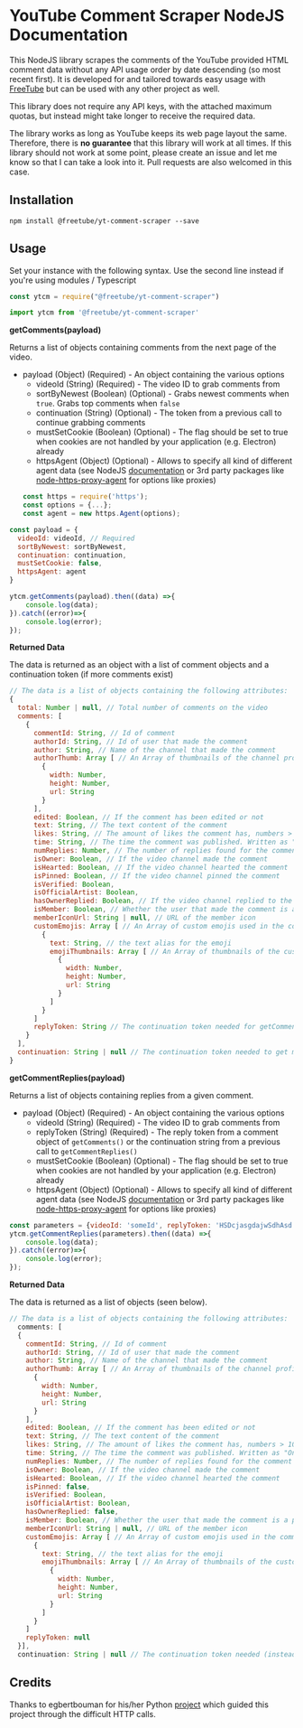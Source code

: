 # YouTube Comment Scraper NodeJS Documentation
This NodeJS library scrapes the comments of the YouTube provided HTML comment data without any API usage order by date descending (so most recent first). It is developed for and tailored towards easy usage with [FreeTube](https://github.com/FreeTubeApp/FreeTube) but can be used with any other project as well.

This library does not require any API keys, with the attached maximum quotas, but instead might take longer to receive the required data.

The library works as long as YouTube keeps its web page layout the same. Therefore, there is **no guarantee** that this library will work at all times.
If this library should not work at some point, please create an issue and let me know so that I can take a look into it. Pull requests are also welcomed in this case.


## Installation
`npm install @freetube/yt-comment-scraper --save`

## Usage
Set your instance with the following syntax. Use the second line instead if you're using modules / Typescript
```javascript
const ytcm = require("@freetube/yt-comment-scraper")

import ytcm from '@freetube/yt-comment-scraper'
```

**getComments(payload)**

Returns a list of objects containing comments from the next page of the video.

- payload (Object) (Required) - An object containing the various options
  - videoId (String) (Required) - The video ID to grab comments from
  - sortByNewest (Boolean) (Optional) - Grabs newest comments when `true`. Grabs top comments when `false`
  - continuation (String) (Optional) - The token from a previous call to continue grabbing comments
  - mustSetCookie (Boolean) (Optional) - The flag should be set to true when cookies are not handled by your application (e.g. Electron) already 
  - httpsAgent (Object) (Optional) - Allows to specify all kind of different agent data (see NodeJS [documentation](https://nodejs.org/api/https.html#https_class_https_agent) or 3rd party packages like [node-https-proxy-agent](https://github.com/TooTallNate/node-https-proxy-agent) for options like proxies)
  ```javascript
  const https = require('https');
  const options = {...};  
  const agent = new https.Agent(options);
  ```
```javascript
const payload = {
  videoId: videoId, // Required
  sortByNewest: sortByNewest,
  continuation: continuation,
  mustSetCookie: false,
  httpsAgent: agent
}

ytcm.getComments(payload).then((data) =>{
    console.log(data);
}).catch((error)=>{
    console.log(error);
});
```
**Returned Data**

The data is returned as an object with a list of comment objects and a continuation token (if more comments exist)
```javascript
// The data is a list of objects containing the following attributes:
{
  total: Number | null, // Total number of comments on the video
  comments: [
    {
      commentId: String, // Id of comment
      authorId: String, // Id of user that made the comment
      author: String, // Name of the channel that made the comment
      authorThumb: Array [ // An Array of thumbnails of the channel profile
        {
          width: Number,
          height: Number,
          url: String
        }
      ],
      edited: Boolean, // If the comment has been edited or not
      text: String, // The text content of the comment
      likes: String, // The amount of likes the comment has, numbers > 1000 displayed with 1.9K, 2K...
      time: String, // The time the comment was published. Written as "One day ago"
      numReplies: Number, // The number of replies found for the comment
      isOwner: Boolean, // If the video channel made the comment
      isHearted: Boolean, // If the video channel hearted the comment
      isPinned: Boolean, // If the video channel pinned the comment
      isVerified: Boolean,
      isOfficialArtist: Boolean,
      hasOwnerReplied: Boolean, // If the video channel replied to the comment
      isMember: Boolean, // Whether the user that made the comment is a paid member or not
      memberIconUrl: String | null, // URL of the member icon
      customEmojis: Array [ // An Array of custom emojis used in the comment
        {
          text: String, // the text alias for the emoji
          emojiThumbnails: Array [ // An Array of thumbnails of the custom emoji
            {
              width: Number,
              height: Number,
              url: String
            }
          ]
        }
      ]
      replyToken: String // The continuation token needed for getCommentReplies()
    }
  ],
  continuation: String | null // The continuation token needed to get more comments from getComments()
}
```

**getCommentReplies(payload)**

Returns a list of objects containing replies from a given comment.

- payload (Object) (Required) - An object containing the various options
  - videoId (String) (Required) - The video ID to grab comments from
  - replyToken (String) (Required) - The reply token from a comment object of `getComments()` or the continuation string from a previous call to `getCommentReplies()`
  - mustSetCookie (Boolean) (Optional) - The flag should be set to true when cookies are not handled by your application (e.g. Electron) already 
  - httpsAgent (Object) (Optional) - Allows to specify all kind of different agent data (see NodeJS [documentation](https://nodejs.org/api/https.html#https_class_https_agent) or 3rd party packages like [node-https-proxy-agent](https://github.com/TooTallNate/node-https-proxy-agent) for options like proxies)
```javascript
const parameters = {videoId: 'someId', replyToken: 'HSDcjasgdajwSdhAsd', mustSetCookie: true, httpsAgent: null};
ytcm.getCommentReplies(parameters).then((data) =>{
    console.log(data);
}).catch((error)=>{
    console.log(error);
});
```
**Returned Data**

The data is returned as a list of objects (seen below).
```javascript
// The data is a list of objects containing the following attributes:
  comments: [
  {
    commentId: String, // Id of comment
    authorId: String, // Id of user that made the comment
    author: String, // Name of the channel that made the comment
    authorThumb: Array [ // An Array of thumbnails of the channel profile
      {
        width: Number,
        height: Number,
        url: String
      }
    ],
    edited: Boolean, // If the comment has been edited or not
    text: String, // The text content of the comment
    likes: String, // The amount of likes the comment has, numbers > 1000 displayed with 1.9K, 2K...
    time: String, // The time the comment was published. Written as "One day ago"
    numReplies: Number, // The number of replies found for the comment
    isOwner: Boolean, // If the video channel made the comment
    isHearted: Boolean, // If the video channel hearted the comment
    isPinned: false,
    isVerified: Boolean,
    isOfficialArtist: Boolean,
    hasOwnerReplied: false,
    isMember: Boolean, // Whether the user that made the comment is a paid member or not
    memberIconUrl: String | null, // URL of the member icon
    customEmojis: Array [ // An Array of custom emojis used in the comment
      {
        text: String, // the text alias for the emoji
        emojiThumbnails: Array [ // An Array of thumbnails of the custom emoji
          {
            width: Number,
            height: Number,
            url: String
          }
        ]
      }
    ]
    replyToken: null
  }],
  continuation: String | null // The continuation token needed (instead of replyToken) to get more replies from getCommentReplies()
```
## Credits
Thanks to egbertbouman for his/her Python [project](https://github.com/egbertbouman/youtube-comment-downloader) which guided this project through the difficult HTTP calls.
